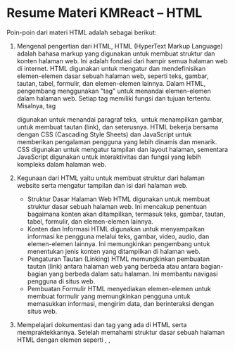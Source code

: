 # Resume Materi KMReact – HTML

Poin-poin dari materi HTML adalah sebagai berikut:

1. Mengenal pengertian dari HTML, HTML (HyperText Markup Language) adalah bahasa markup yang digunakan untuk membuat struktur dan konten halaman web. Ini adalah fondasi dari hampir semua halaman web di internet. HTML digunakan untuk mengatur dan mendefinisikan elemen-elemen dasar sebuah halaman web, seperti teks, gambar, tautan, tabel, formulir, dan elemen-elemen lainnya. Dalam HTML, pengembang menggunakan "tag" untuk menandai elemen-elemen dalam halaman web. Setiap tag memiliki fungsi dan tujuan tertentu. Misalnya, tag <p> digunakan untuk menandai paragraf teks, <img> untuk menampilkan gambar, <a> untuk membuat tautan (link), dan seterusnya.
  HTML bekerja bersama dengan CSS (Cascading Style Sheets) dan JavaScript untuk memberikan pengalaman pengguna yang lebih dinamis dan menarik. CSS digunakan untuk mengatur tampilan dan layout halaman, sementara JavaScript digunakan untuk interaktivitas dan fungsi yang lebih kompleks dalam halaman web.

2. Kegunaan dari HTML yaitu untuk membuat struktur dari halaman website serta mengatur tampilan dan isi dari halaman web.
   - Struktur Dasar Halaman Web HTML digunakan untuk membuat struktur dasar sebuah halaman web. Ini mencakup penentuan bagaimana konten akan ditampilkan, termasuk teks, gambar, tautan, tabel, formulir, dan elemen-elemen lainnya.
   - Konten dan Informasi HTML digunakan untuk menyampaikan informasi ke pengguna melalui teks, gambar, video, audio, dan elemen-elemen lainnya. Ini memungkinkan pengembang untuk menentukan jenis konten yang ditampilkan di halaman web.
   - Pengaturan Tautan (Linking) HTML memungkinkan pembuatan tautan (link) antara halaman web yang berbeda atau antara bagian-bagian yang berbeda dalam satu halaman. Ini membantu navigasi pengguna di situs web.
   - Pembuatan Formulir HTML menyediakan elemen-elemen untuk membuat formulir yang memungkinkan pengguna untuk memasukkan informasi, mengirim data, dan berinteraksi dengan situs web.

4. Mempelajari dokumentasi dan tag yang ada di HTML serta mempraktekkannya. Setelah memahami struktur dasar sebuah halaman HTML dengan elemen seperti <html>, <head>, <title>, dan <body>, praktek langsunglah. Gunakan editor teks sederhana dan tulis kode untuk halaman web sederhana yang berisi elemen dasar seperti heading, paragraf, gambar, dan tautan.
